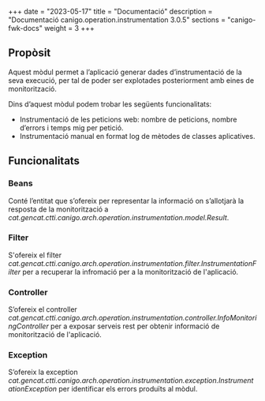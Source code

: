 +++
date        = "2023-05-17"
title       = "Documentació"
description = "Documentació canigo.operation.instrumentation 3.0.5"
sections    = "canigo-fwk-docs"
weight      = 3
+++

## Propòsit

Aquest mòdul permet a l’aplicació generar dades d’instrumentació de la seva execució, per tal de poder ser explotades posteriorment amb eines de monitorització.

Dins d’aquest mòdul podem trobar les següents funcionalitats:

* Instrumentació de les peticions web: nombre de peticions, nombre d’errors i temps mig per petició.
* Instrumentació manual en format log de mètodes de classes aplicatives.


## Funcionalitats

### Beans

Conté l’entitat que s’ofereix per representar la informació on s’allotjarà la resposta de la monitorització a *cat.gencat.ctti.canigo.arch.operation.instrumentation.model.Result*.

### Filter

S'ofereix el filter *cat.gencat.ctti.canigo.arch.operation.instrumentation.filter.InstrumentationFilter* per a recuperar la infromació per a la monitorització de l'aplicació.

### Controller

S’ofereix el controller *cat.gencat.ctti.canigo.arch.operation.instrumentation.controller.InfoMonitoringController* per a exposar serveis rest per obtenir informació de monitorització de l'aplicació.

### Exception

S’ofereix la exception *cat.gencat.ctti.canigo.arch.operation.instrumentation.exception.InstrumentationException* per identificar els errors produïts al mòdul.
